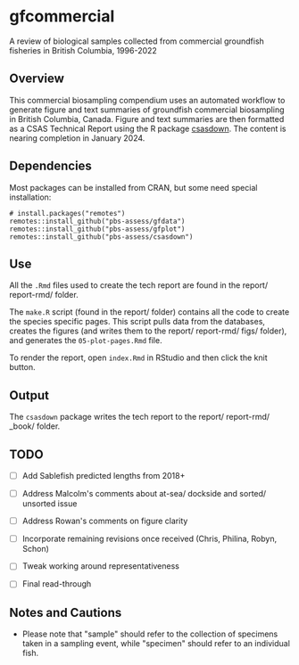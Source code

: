 # gfcommercial
A review of biological samples collected from commercial groundfish fisheries in British Columbia, 1996-2022


## Overview
This commercial biosampling compendium uses an automated workflow to generate 
figure and text summaries of groundfish commercial biosampling in British 
Columbia, Canada. Figure and text summaries are then formatted as a CSAS 
Technical Report using the R package [csasdown](https://github.com/pbs-assess/csasdown). 
The content is nearing completion in January 2024.


## Dependencies
Most packages can be installed from CRAN, but some need special installation:

```{r}
# install.packages("remotes")
remotes::install_github("pbs-assess/gfdata")
remotes::install_github("pbs-assess/gfplot")
remotes::install_github("pbs-assess/csasdown")
```


## Use
All the `.Rmd` files used to create the tech report are found in the report/ 
report-rmd/ folder.

The `make.R` script (found in the report/ folder) contains all the code to create 
the species specific pages. This script pulls data from the databases, creates 
the figures (and writes them to the report/ report-rmd/ figs/ folder), 
and generates the `05-plot-pages.Rmd` file. 

To render the report, open `index.Rmd` in RStudio and then click the knit button.


## Output
The `csasdown` package writes the tech report to the report/ report-rmd/ _book/ 
folder.


## TODO

- [ ] Add Sablefish predicted lengths from 2018+

- [ ] Address Malcolm's comments about at-sea/ dockside and sorted/ unsorted issue

- [ ] Address Rowan's comments on figure clarity

- [ ] Incorporate remaining revisions once received (Chris, Philina, Robyn, Schon)

- [ ] Tweak working around representativeness

- [ ] Final read-through


## Notes and Cautions
- Please note that "sample" should refer to the collection of specimens taken in a sampling event, while "specimen" should refer to an individual fish.


